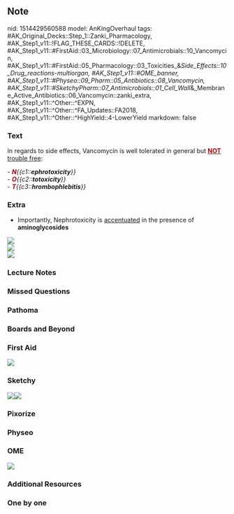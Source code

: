 ## Note
nid: 1514429560588
model: AnKingOverhaul
tags: #AK_Original_Decks::Step_1::Zanki_Pharmacology, #AK_Step1_v11::!FLAG_THESE_CARDS::!DELETE, #AK_Step1_v11::#FirstAid::03_Microbiology::07_Antimicrobials::10_Vancomycin, #AK_Step1_v11::#FirstAid::05_Pharmacology::03_Toxicities_&_Side_Effects::10_Drug_reactions_-_multiorgan, #AK_Step1_v11::#OME_banner, #AK_Step1_v11::#Physeo::09_Pharm::05_Antibiotics::08_Vancomycin, #AK_Step1_v11::#SketchyPharm::07_Antimicrobials::01_Cell_Wall_&_Membrane_Active_Antibiotics::06_Vancomycin::zanki_extra, #AK_Step1_v11::^Other::^EXPN, #AK_Step1_v11::^Other::^FA_Updates::FA2018, #AK_Step1_v11::^Other::^HighYield::4-LowerYield
markdown: false

### Text
In regards to side effects, Vancomycin is well tolerated in general
but <u><b style="color: rgb(170, 0, 0);">NOT</b> trouble free</u>:
<div>
  - <i><b><font color=
  "#AA0000">N</font></b>{{c1::<b>ephrotoxicity</b>}}</i>
</div>
<div>
  - <i><b><font color=
  "#AA0000">O</font></b>{{c2::<b>totoxicity</b>}}</i>
</div>
<div>
  - <i><b><font color=
  "#AA0000">T</font></b>{{c3::<b>hrombophlebitis</b>}}</i>
</div>

### Extra
- Importantly, Nephrotoxicity is <u>accentuated</u> in the presence
of <b>aminoglycosides</b>
<div>
  <div><img src="paste-785914590658561.jpg"></div>
  <div><img src="paste-754565624365057.jpg"></div>
  <div><img src="paste-762708882358273.jpg"></div>
</div>

### Lecture Notes


### Missed Questions


### Pathoma


### Boards and Beyond


### First Aid
<img src="paste-334522117783555.jpg">

### Sketchy
<img src=
"paste-2a027bb3fd90cdd3c3ace1cef0c636486617ffd0.png"><img src=
"paste-20ca01a32eb0559479b967897244aaa9666b5a3a.png">

### Pixorize


### Physeo


### OME
<div class="ome-widget">
  <a href="https://onlinemeded.org?ref=anki"><img src=
  "_OME_AnkiFlashcards_General_4.png"></a>
</div>

### Additional Resources


### One by one

